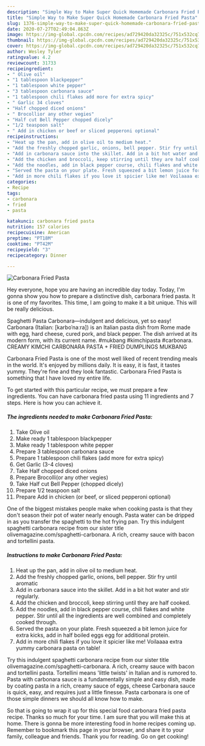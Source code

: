 ```yaml
---
description: "Simple Way to Make Super Quick Homemade Carbonara Fried Pasta"
title: "Simple Way to Make Super Quick Homemade Carbonara Fried Pasta"
slug: 1376-simple-way-to-make-super-quick-homemade-carbonara-fried-pasta
date: 2020-07-27T02:49:04.863Z
image: https://img-global.cpcdn.com/recipes/ad729420da32325c/751x532cq70/carbonara-fried-pasta-recipe-main-photo.jpg
thumbnail: https://img-global.cpcdn.com/recipes/ad729420da32325c/751x532cq70/carbonara-fried-pasta-recipe-main-photo.jpg
cover: https://img-global.cpcdn.com/recipes/ad729420da32325c/751x532cq70/carbonara-fried-pasta-recipe-main-photo.jpg
author: Wesley Tyler
ratingvalue: 4.2
reviewcount: 31733
recipeingredient:
- " Olive oil"
- "1 tablespoon blackpepper"
- "1 tablespoon white pepper"
- "3 tablespoon carbonara sauce"
- "1 tablespoon chili flakes add more for extra spicy"
- " Garlic 34 cloves"
- "Half chopped diced onions"
- " Brocollior any other vegies"
- "Half cut Bell Pepper chopped dicely"
- "1/2 teaspoon salt"
- " Add in chicken or beef or sliced pepperoni optional"
recipeinstructions:
- "Heat up the pan, add in olive oil to medium heat."
- "Add the freshly chopped garlic, onions, bell pepper. Stir fry until aromatic"
- "Add in carbonara sauce into the skillet. Add in a bit hot water and stir regularly."
- "Add the chicken and broccoli, keep stirring until they are half cooked."
- "Add the noodles, add in black pepper course, chili flakes and white pepper. Stir until all the ingredients are well combined and completely cooked through."
- "Served the pasta on your plate. Fresh squeezed a bit lemon juice for extra kicks, add in half boiled eggs egg for additional protein."
- "Add in more chili flakes if you love it spicier like me! Voilaaaa extra yummy carbonara pasta on table!"
categories:
- Recipe
tags:
- carbonara
- fried
- pasta

katakunci: carbonara fried pasta 
nutrition: 157 calories
recipecuisine: American
preptime: "PT18M"
cooktime: "PT42M"
recipeyield: "3"
recipecategory: Dinner

---
```



![Carbonara Fried Pasta](https://img-global.cpcdn.com/recipes/ad729420da32325c/751x532cq70/carbonara-fried-pasta-recipe-main-photo.jpg)

Hey everyone, hope you are having an incredible day today. Today, I'm gonna show you how to prepare a distinctive dish, carbonara fried pasta. It is one of my favorites. This time, I am going to make it a bit unique. This will be really delicious.

Spaghetti Pasta Carbonara—indulgent and delicious, yet so easy! Carbonara (Italian: [karboˈnaːra]) is an Italian pasta dish from Rome made with egg, hard cheese, cured pork, and black pepper. The dish arrived at its modern form, with its current name. #mukbang #kimchipasta #carbonara. CREAMY KIMCHI CARBONARA PASTA + FRIED DUMPLINGS MUKBANG

Carbonara Fried Pasta is one of the most well liked of recent trending meals in the world. It's enjoyed by millions daily. It is easy, it is fast, it tastes yummy. They're fine and they look fantastic. Carbonara Fried Pasta is something that I have loved my entire life.


To get started with this particular recipe, we must prepare a few ingredients. You can have carbonara fried pasta using 11 ingredients and 7 steps. Here is how you can achieve it.

<!--inarticleads1-->

##### The ingredients needed to make Carbonara Fried Pasta:

1. Take  Olive oil
1. Make ready 1 tablespoon blackpepper
1. Make ready 1 tablespoon white pepper
1. Prepare 3 tablespoon carbonara sauce
1. Prepare 1 tablespoon chili flakes (add more for extra spicy)
1. Get  Garlic (3-4 cloves)
1. Take Half chopped diced onions
1. Prepare  Brocolli(or any other vegies)
1. Take Half cut Bell Pepper (chopped dicely)
1. Prepare 1/2 teaspoon salt
1. Prepare  Add in chicken (or beef, or sliced pepperoni optional)


One of the biggest mistakes people make when cooking pasta is that they don&#39;t season their pot of water nearly enough. Pasta water can be dripped in as you transfer the spaghetti to the hot frying pan. Try this indulgent spaghetti carbonara recipe from our sister title olivemagazine.com/spaghetti-carbonara. A rich, creamy sauce with bacon and tortellini pasta. 

<!--inarticleads2-->

##### Instructions to make Carbonara Fried Pasta:

1. Heat up the pan, add in olive oil to medium heat.
1. Add the freshly chopped garlic, onions, bell pepper. Stir fry until aromatic
1. Add in carbonara sauce into the skillet. Add in a bit hot water and stir regularly.
1. Add the chicken and broccoli, keep stirring until they are half cooked.
1. Add the noodles, add in black pepper course, chili flakes and white pepper. Stir until all the ingredients are well combined and completely cooked through.
1. Served the pasta on your plate. Fresh squeezed a bit lemon juice for extra kicks, add in half boiled eggs egg for additional protein.
1. Add in more chili flakes if you love it spicier like me! Voilaaaa extra yummy carbonara pasta on table!


Try this indulgent spaghetti carbonara recipe from our sister title olivemagazine.com/spaghetti-carbonara. A rich, creamy sauce with bacon and tortellini pasta. Tortellini means &#39;little twists&#39; in Italian and is rumored to. Pasta with carbonara sauce is a fundamentally simple and easy dish, made by coating pasta in a rich, creamy sauce of eggs, cheese Carbonara sauce is quick, easy, and requires just a little finesse. Pasta carbonara is one of those simple dinners we should all know how to make. 

So that is going to wrap it up for this special food carbonara fried pasta recipe. Thanks so much for your time. I am sure that you will make this at home. There is gonna be more interesting food in home recipes coming up. Remember to bookmark this page in your browser, and share it to your family, colleague and friends. Thank you for reading. Go on get cooking!
